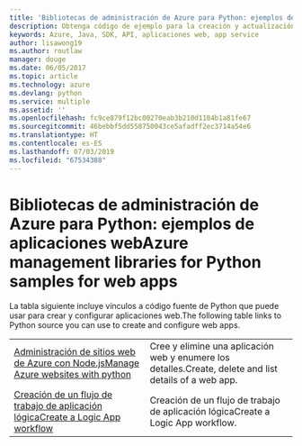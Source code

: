```yaml
---
title: 'Bibliotecas de administración de Azure para Python: ejemplos de aplicaciones web'
description: Obtenga código de ejemplo para la creación y actualización de aplicaciones web de Azure hospedadas en App Service mediante las bibliotecas de administración de Azure para Python.
keywords: Azure, Java, SDK, API, aplicaciones web, app service
author: lisawong19
ms.author: routlaw
manager: douge
ms.date: 06/05/2017
ms.topic: article
ms.technology: azure
ms.devlang: python
ms.service: multiple
ms.assetid: ''
ms.openlocfilehash: fc9ce879f12bc00270eab3b210d1184b1a81fe67
ms.sourcegitcommit: 46bebbf5dd558750043ce5afadff2ec3714a54e6
ms.translationtype: HT
ms.contentlocale: es-ES
ms.lasthandoff: 07/03/2019
ms.locfileid: "67534388"
---
```

# <a name="azure-management-libraries-for-python-samples-for-web-apps"></a><span data-ttu-id="af87d-104">Bibliotecas de administración de Azure para Python: ejemplos de aplicaciones web</span><span class="sxs-lookup"><span data-stu-id="af87d-104">Azure management libraries for Python samples for web apps</span></span>

<span data-ttu-id="af87d-105">La tabla siguiente incluye vínculos a código fuente de Python que puede usar para crear y configurar aplicaciones web.</span><span class="sxs-lookup"><span data-stu-id="af87d-105">The following table links to Python source you can use to create and configure web apps.</span></span> 

|||
|---|---|
| <span data-ttu-id="af87d-106">[Administración de sitios web de Azure con Node.js][1]</span><span class="sxs-lookup"><span data-stu-id="af87d-106">[Manage Azure websites with python][1]</span></span> | <span data-ttu-id="af87d-107">Cree y elimine una aplicación web y enumere los detalles.</span><span class="sxs-lookup"><span data-stu-id="af87d-107">Create, delete and list details of a web app.</span></span> |
| <span data-ttu-id="af87d-108">[Creación de un flujo de trabajo de aplicación lógica][2]</span><span class="sxs-lookup"><span data-stu-id="af87d-108">[Create a Logic App workflow][2]</span></span> | <span data-ttu-id="af87d-109">Creación de un flujo de trabajo de aplicación lógica</span><span class="sxs-lookup"><span data-stu-id="af87d-109">Create a Logic App workflow.</span></span> |

[1]: https://azure.microsoft.com/resources/samples/app-service-web-python-manage
[2]: python-sdk-azure-samples-logic-app-workflow.md



